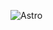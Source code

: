<!--Here we are inserting a img onto our portfolio-->
<!--[Astro] = Alt Text (https...) = Image URL-->
![Astro](https://user-images.githubusercontent.com/95935345/173629020-c40d6882-cf27-44c5-8af4-8c3374e1c1a0.jpg)
